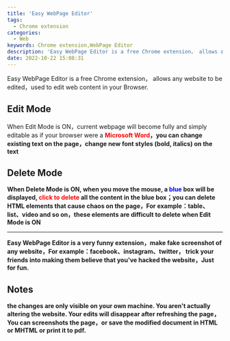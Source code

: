```yaml
---
title: 'Easy WebPage Editor'
tags:
  - Chrome extension
categories:
  - Web
keywords: Chrome extension,WebPage Editor
description: 'Easy WebPage Editor is a free Chrome extension， allows any website to be edited，used to edit web content  in your Browser'
date: 2022-10-22 15:08:31
---
```


Easy WebPage Editor is a free Chrome extension， allows any website to be edited，used to edit web content  in your Browser.

## Edit Mode
When Edit Mode is ON，current webpage will become fully and simply editable as if your browser were a <font color="#FF0000"><b>Microsoft Word<b></font>，you can change existing text on the page，change new font styles (bold, italics) on the text
## Delete Mode
When Delete Mode is ON, when you move the mouse, a  <font color="#0000FF"><b>blue</b></font> box will be displayed,  <font color="#FF0000"><b>click to delete</b></font> all the content in the blue box；you can delete HTML elements that cause chaos on the page，For example：table、list、video and so on，these elements are difficult to delete when Edit Mode is ON

---
Easy WebPage Editor is a very funny extension，make fake screenshot of any website，For example：facebook、instagram、twitter， trick your friends into making them believe that you've hacked the website，Just for fun.

## Notes
the changes are only visible on your own machine. You aren't actually altering the website. Your edits will disappear after refreshing the page，You can screenshots the page，or save the modified document in HTML or MHTML or print it to pdf.